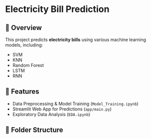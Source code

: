 # Electricity Bill Prediction

## 📌 Overview
This project predicts **electricity bills** using various machine learning models, including:
- SVM
- KNN
- Random Forest
- LSTM
- RNN

## 🚀 Features
- Data Preprocessing & Model Training (`Model_Training.ipynb`)
- Streamlit Web App for Predictions (`app/main.py`)
- Exploratory Data Analysis (`EDA.ipynb`)

## 📂 Folder Structure
